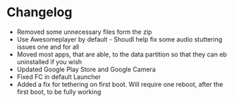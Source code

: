 # Changelog
* Removed some unnecessary files form the zip
* Use Awesomeplayer by default - Shoudl help fix some audio stuttering issues one and for all
* Moved most apps, that are able, to the data partition so that they can eb uninstalled if you wish
* Updated Google Play Store and Google Camera
* Fixed FC in default Launcher
* Added a fix for tethering on first boot. Will require one reboot, after the first boot, to be fully working